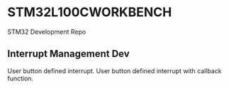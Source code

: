 # STM32L100CWORKBENCH
STM32 Development Repo

## Interrupt Management Dev
User button defined interrupt. 
User button defined interrupt with callback function. 
